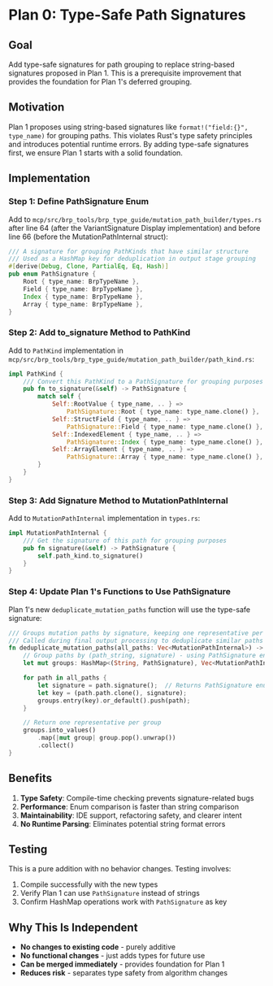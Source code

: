 # Plan 0: Type-Safe Path Signatures

## Goal
Add type-safe signatures for path grouping to replace string-based signatures proposed in Plan 1. This is a prerequisite improvement that provides the foundation for Plan 1's deferred grouping.

## Motivation
Plan 1 proposes using string-based signatures like `format!("field:{}", type_name)` for grouping paths. This violates Rust's type safety principles and introduces potential runtime errors. By adding type-safe signatures first, we ensure Plan 1 starts with a solid foundation.

## Implementation

### Step 1: Define PathSignature Enum

Add to `mcp/src/brp_tools/brp_type_guide/mutation_path_builder/types.rs` after line 64 (after the VariantSignature Display implementation) and before line 66 (before the MutationPathInternal struct):

```rust
/// A signature for grouping PathKinds that have similar structure
/// Used as a HashMap key for deduplication in output stage grouping
#[derive(Debug, Clone, PartialEq, Eq, Hash)]
pub enum PathSignature {
    Root { type_name: BrpTypeName },
    Field { type_name: BrpTypeName },
    Index { type_name: BrpTypeName },
    Array { type_name: BrpTypeName },
}
```

### Step 2: Add to_signature Method to PathKind

Add to `PathKind` implementation in `mcp/src/brp_tools/brp_type_guide/mutation_path_builder/path_kind.rs`:

```rust
impl PathKind {
    /// Convert this PathKind to a PathSignature for grouping purposes
    pub fn to_signature(&self) -> PathSignature {
        match self {
            Self::RootValue { type_name, .. } =>
                PathSignature::Root { type_name: type_name.clone() },
            Self::StructField { type_name, .. } =>
                PathSignature::Field { type_name: type_name.clone() },
            Self::IndexedElement { type_name, .. } =>
                PathSignature::Index { type_name: type_name.clone() },
            Self::ArrayElement { type_name, .. } =>
                PathSignature::Array { type_name: type_name.clone() },
        }
    }
}
```

### Step 3: Add Signature Method to MutationPathInternal

Add to `MutationPathInternal` implementation in `types.rs`:

```rust
impl MutationPathInternal {
    /// Get the signature of this path for grouping purposes
    pub fn signature(&self) -> PathSignature {
        self.path_kind.to_signature()
    }
}
```

### Step 4: Update Plan 1's Functions to Use PathSignature

Plan 1's new `deduplicate_mutation_paths` function will use the type-safe signature:

```rust
/// Groups mutation paths by signature, keeping one representative per group
/// Called during final output processing to deduplicate similar paths
fn deduplicate_mutation_paths(all_paths: Vec<MutationPathInternal>) -> Vec<MutationPathInternal> {
    // Group paths by (path_string, signature) - using PathSignature enum
    let mut groups: HashMap<(String, PathSignature), Vec<MutationPathInternal>> = HashMap::new();

    for path in all_paths {
        let signature = path.signature();  // Returns PathSignature enum
        let key = (path.path.clone(), signature);
        groups.entry(key).or_default().push(path);
    }

    // Return one representative per group
    groups.into_values()
        .map(|mut group| group.pop().unwrap())
        .collect()
}
```

## Benefits

1. **Type Safety**: Compile-time checking prevents signature-related bugs
2. **Performance**: Enum comparison is faster than string comparison
3. **Maintainability**: IDE support, refactoring safety, and clearer intent
4. **No Runtime Parsing**: Eliminates potential string format errors

## Testing

This is a pure addition with no behavior changes. Testing involves:
1. Compile successfully with the new types
2. Verify Plan 1 can use `PathSignature` instead of strings
3. Confirm HashMap operations work with `PathSignature` as key

## Why This Is Independent

- **No changes to existing code** - purely additive
- **No functional changes** - just adds types for future use
- **Can be merged immediately** - provides foundation for Plan 1
- **Reduces risk** - separates type safety from algorithm changes